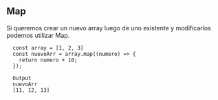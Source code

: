 ## Map

Si queremos crear un nuevo array luego de uno existente y modificarlos podemos utilizar Map.

```
  const array = [1, 2, 3]
  const nuevoArr = array.map((numero) => {
    return numero + 10;
  });
  
  Output
  nuevoArr
  [11, 12, 13]
```
